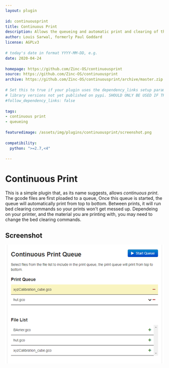 ```yaml
---
layout: plugin

id: continuousprint
title: Continuous Print
description: Allows the queueing and automatic print and clearing of the queue
author: Louis Sarwal, formerly Paul Goddard
license: AGPLv3

# today's date in format YYYY-MM-DD, e.g.
date: 2020-04-24

homepage: https://github.com/Zinc-OS/continuousprint
source: https://github.com/Zinc-OS/continuousprint
archive: https://github.com/Zinc-OS/continuousprint/archive/master.zip

# Set this to true if your plugin uses the dependency_links setup parameter to include
# library versions not yet published on pypi. SHOULD ONLY BE USED IF THERE IS NO OTHER OPTION!
#follow_dependency_links: false

tags:
- continuous print
- queueing

featuredimage: /assets/img/plugins/continuousprint/screenshot.png

compatibility:
  python: ">=2.7,<4"

---
```


# Continuous Print

This is a simple plugin that, as its name suggests, allows _continuous print_. The gcode files are first ploaded to a queue, Once this queue is started, the queue will automatically print from top to bottom. Between prints, it will run bed clearing commands so your prints won't get messed up. 
Dependeing on your printer, and the material you are printing with, you may need to change the bed clearing commands.

## Screenshot

![screenshot](/assets/img/plugins/continuousprint/screenshot.png)
